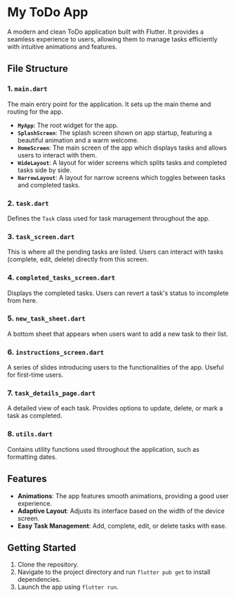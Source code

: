 # My ToDo App

A modern and clean ToDo application built with Flutter. It provides a seamless experience to users, allowing them to manage tasks efficiently with intuitive animations and features.

## File Structure

### 1. `main.dart`
The main entry point for the application. It sets up the main theme and routing for the app.

- **`MyApp`**: The root widget for the app. 
- **`SplashScreen`**: The splash screen shown on app startup, featuring a beautiful animation and a warm welcome.
- **`HomeScreen`**: The main screen of the app which displays tasks and allows users to interact with them.
- **`WideLayout`**: A layout for wider screens which splits tasks and completed tasks side by side.
- **`NarrowLayout`**: A layout for narrow screens which toggles between tasks and completed tasks.

### 2. `task.dart`
Defines the `Task` class used for task management throughout the app.

### 3. `task_screen.dart`
This is where all the pending tasks are listed. Users can interact with tasks (complete, edit, delete) directly from this screen.

### 4. `completed_tasks_screen.dart`
Displays the completed tasks. Users can revert a task's status to incomplete from here.

### 5. `new_task_sheet.dart`
A bottom sheet that appears when users want to add a new task to their list.

### 6. `instructions_screen.dart`
A series of slides introducing users to the functionalities of the app. Useful for first-time users.

### 7. `task_details_page.dart`
A detailed view of each task. Provides options to update, delete, or mark a task as completed.

### 8. `utils.dart`
Contains utility functions used throughout the application, such as formatting dates.

## Features

- **Animations**: The app features smooth animations, providing a good user experience.
- **Adaptive Layout**: Adjusts its interface based on the width of the device screen.
- **Easy Task Management**: Add, complete, edit, or delete tasks with ease.

## Getting Started

1. Clone the repository.
2. Navigate to the project directory and run `flutter pub get` to install dependencies.
3. Launch the app using `flutter run`.


